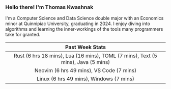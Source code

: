 
### Hello there! I'm Thomas Kwashnak

I'm a Computer Science and Data Science double major with an Economics
minor at Quinnipiac University, graduating in 2024.
I enjoy diving into algorithms and learning the inner-workings of the tools
many programmers take for granted.

| Past Week Stats |
| :---: |
| Rust (6 hrs 18 mins), Lua (16 mins), TOML (7 mins), Text (5 mins), Java (5 mins) |
| Neovim (6 hrs 49 mins), VS Code (7 mins) |
| Linux (6 hrs 49 mins), Windows (7 mins) |

